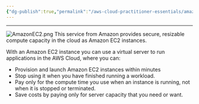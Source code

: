 ```yaml
---
{"dg-publish":true,"permalink":"/aws-cloud-practitioner-essentials/amazon-elastic-compute-cloud-amazon-ec-2/"}
---
```


---
![AmazonEC2.png](/img/user/AWS%20Cloud%20Practitioner%20Essentials/Reference%20images/AmazonEC2.png)
This service from Amazon provides secure, resizable compute capacity in the cloud as Amazon EC2 instances.

With an Amazon EC2 instance you can use a virtual server to run applications in the AWS Cloud, where you can:

- Provision and launch Amazon EC2 instances within minutes
- Stop using it when you have finished running a workload.
- Pay only for the compute time you use when an instance is running, not when it is stopped or terminated.
- Save costs by paying only for server capacity that you need or want.